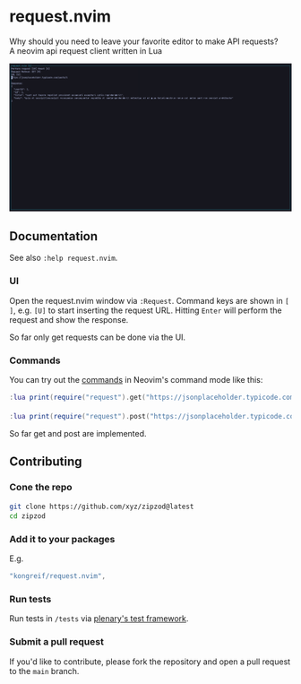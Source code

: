 # request.nvim
Why should you need to leave your favorite editor to make API requests?  
A neovim api request client written in Lua

![Screenshot](assets/20240907-screenshot.png)

## Documentation
See also `:help request.nvim`.

### UI
Open the request.nvim window via `:Request`.
Command keys are shown in `[ ]`, e.g. `[U]` to start inserting the request URL.
Hitting `Enter` will perform the request and show the response.

So far only get requests can be done via the UI.

### Commands
You can try out the [commands](https://github.com/kongreif/request.nvim/blob/main/lua/request/commands.lua) in Neovim's command mode like this:
```lua
:lua print(require("request").get("https://jsonplaceholder.typicode.com/posts/1"))

:lua print(require("request").post("https://jsonplaceholder.typicode.com/posts", { userId = 1, title = 'foo', body = 'bar' }))
```

So far get and post are implemented.

## Contributing
### Cone the repo
```bash
git clone https://github.com/xyz/zipzod@latest
cd zipzod
```
### Add it to your packages
E.g.
```lua
"kongreif/request.nvim",
```
###  Run tests
Run tests in `/tests` via [plenary's test framework](https://github.com/nvim-lua/plenary.nvim/blob/master/TESTS_README.md).
### Submit a pull request
If you'd like to contribute, please fork the repository and open a pull request to the `main` branch.
